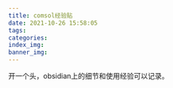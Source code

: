 ```yaml
---
title: comsol经验贴
date: 2021-10-26 15:58:05
tags:
categories:
index_img:
banner_img:
---
```

开一个头，obsidian上的细节和使用经验可以记录。
